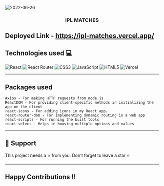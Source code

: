 <p align="center">

![2022-06-26](https://user-images.githubusercontent.com/78967360/175801877-80aff50d-8e34-4e27-ac6a-12dc8a0d6b98.png)

   <h3 align="center">IPL MATCHES</h3>
</p>

<div align="center">

</div>

## Deployed Link - https://ipl-matches.vercel.app/

## Technologies used 💻

![React](https://img.shields.io/badge/react-%2320232a.svg?style=for-the-badge&logo=react&logoColor=%2361DAFB)
![React Router](https://img.shields.io/badge/React_Router-CA4245?style=for-the-badge&logo=react-router&logoColor=white)
![CSS3](https://img.shields.io/badge/css3-%231572B6.svg?style=for-the-badge&logo=css3&logoColor=white)
![JavaScript](https://img.shields.io/badge/javascript-%23323330.svg?style=for-the-badge&logo=javascript&logoColor=%23F7DF1E)
![HTML5](https://img.shields.io/badge/html5-%23E34F26.svg?style=for-the-badge&logo=html5&logoColor=white)
![Vercel](https://img.shields.io/badge/vercel-%23000000.svg?style=for-the-badge&logo=vercel&logoColor=#00C7B7)

---

## Packages used

```
Axios - For making HTTP requests from node.js
ReactDOM - For providing client-specific methods in initializing the app on the client
react-icons - For adding icons in my React app.
react-router-dom - For implementing dynamic routing in a web app
react-scripts - For running the built tools
react-select - Helps in housing multiple options and values

```
---
## 🙏 Support

This project needs a ⭐️ from you. Don't forget to leave a star ⭐️

---
## Happy Contributions !!
